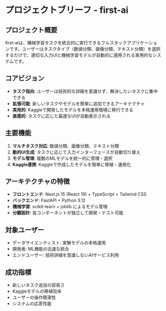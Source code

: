 # プロジェクトブリーフ - first-ai

## プロジェクト概要
first-aiは、機械学習タスクを統合的に実行できるフルスタックアプリケーションです。ユーザーはタスクタイプ（数値分類、画像分類、テキスト分類）を選択するだけで、適切な入力UIと機械学習モデルが自動的に適用される実用的なシステムです。

## コアビジョン
- **タスク指向**: ユーザーは技術的な詳細を意識せず、解決したいタスクに集中できる
- **拡張可能**: 新しいタスクやモデルを簡単に追加できるアーキテクチャ
- **実用的**: Kaggleで開発したモデルを本格運用環境に移行できる
- **直感的**: タスクに応じた最適なUIが自動表示される

## 主要機能
1. **マルチタスク対応**: 数値分類、画像分類、テキスト分類
2. **動的UI生成**: タスクに応じて入力インターフェースが自動切り替え
3. **モデル管理**: 複数のMLモデルを統一的に管理・選択
4. **Kaggle連携**: Kaggleで作成したモデルを簡単に移植・運用化

## アーキテクチャの特徴
- **フロントエンド**: Next.js 15 (React 19) + TypeScript + Tailwind CSS
- **バックエンド**: FastAPI + Python 3.12
- **機械学習**: scikit-learn + joblib によるモデル管理
- **分離設計**: 各コンポーネントが独立して開発・テスト可能

## 対象ユーザー
- データサイエンティスト: 実験モデルの本格運用
- 開発者: ML機能の迅速な統合
- エンドユーザー: 技術詳細を意識しないAIサービス利用

## 成功指標
- 新しいタスク追加の容易さ
- Kaggleモデルの移植効率
- ユーザーの操作簡潔性
- システムの応答性能 